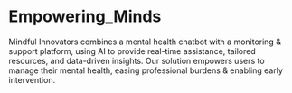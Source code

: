 # Empowering_Minds
Mindful Innovators combines a mental health chatbot with a monitoring &amp; support platform, using AI to provide real-time assistance, tailored resources, and data-driven insights. Our solution empowers users to manage their mental health, easing professional burdens &amp; enabling early intervention.
